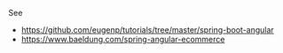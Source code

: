 See 
* https://github.com/eugenp/tutorials/tree/master/spring-boot-angular
* https://www.baeldung.com/spring-angular-ecommerce
